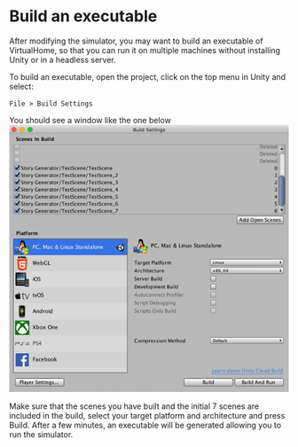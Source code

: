 # Build an executable
After modifying the simulator, you may want to build an executable of VirtualHome, so that you can run it on multiple machines without installing Unity or in a headless server.

To build an executable, open the project, click on the top menu in Unity and select:

```
File > Build Settings
```

You should see a window like the one below
![](assets/build_exec.png)

Make sure that the scenes you have built and the initial 7 scenes are included in the build, select your target platform and architecture and press Build. After a few minutes, an executable will be generated allowing you to run the simulator.